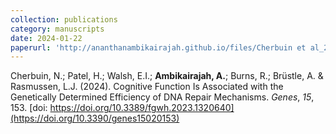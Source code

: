```yaml
---
collection: publications
category: manuscripts
date: 2024-01-22
paperurl: 'http://ananthanambikairajah.github.io/files/Cherbuin et al_2024_Cognitive Function Is Associated with the Genetically Determined Efficiency of DNA Repair MechanismsGenes.pdf'
---
```


Cherbuin, N.; Patel, H.; Walsh, E.I.; <b>Ambikairajah, A.</b>; Burns, R.; Brüstle, A. & Rasmussen, L.J. (2024). Cognitive Function Is Associated with the Genetically Determined Efficiency of DNA Repair Mechanisms. <i>Genes</i>, <i>15</i>, 153. [doi: https://doi.org/10.3389/fgwh.2023.1320640](https://doi.org/10.3390/genes15020153)